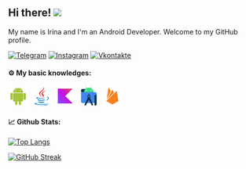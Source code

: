 ## Hi there! <img src="https://media.giphy.com/media/hvRJCLFzcasrR4ia7z/giphy.gif" width="30px"/>

My name is Irina and I'm an Android Developer. 
Welcome to my GitHub profile.

[![Telegram](https://img.shields.io/badge/-Telegram-0088cc?style=for-the-badge&logo=telegram&logoColor=ffffff)](https://t.me/rainey_i)
[![Instagram](https://img.shields.io/badge/-Instagram-833AB4?style=for-the-badge&logo=instagram&logoColor=ffffff)](https://www.instagram.com/ira_rainey)
[![Vkontakte](https://img.shields.io/badge/-Vkontakte-4F7DB3?style=for-the-badge&logo=Vk&logoColor=ffffff)](https://vk.com/i_rainey)

#### :gear: My basic knowledges:
<div>
  <img src="https://github.com/devicons/devicon/blob/master/icons/android/android-plain.svg" title="Android" alt="Android" width="40" height="40"/>&nbsp;
  <img src="https://github.com/devicons/devicon/blob/master/icons/java/java-original.svg" title="Java" alt="Java" width="40" height="40"/>&nbsp;
  <img src="https://github.com/devicons/devicon/blob/master/icons/kotlin/kotlin-original.svg" title="Kotlin" alt="Kotlin" width="40" height="40"/>&nbsp;
  <img src="https://github.com/devicons/devicon/blob/master/icons/androidstudio/androidstudio-original.svg" title="Android Studio" alt="Android Studio" width="40" height="40"/>&nbsp;
  <img src="https://github.com/devicons/devicon/blob/master/icons/firebase/firebase-plain.svg" title="Firebase" alt="Firebase" width="40" height="40"/>&nbsp;
</div>

#### :chart_with_upwards_trend: Github Stats:
[![Top Langs](https://github-readme-stats.vercel.app/api/top-langs/?username=RaineyI&layout=compact)](https://github.com/RaineyI/github-readme-stats)

[![GitHub Streak](http://github-readme-streak-stats.herokuapp.com?user=RaineyI&theme=tokyonight-duo&card_width=400)](https://git.io/streak-stats)
